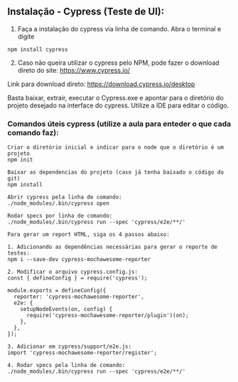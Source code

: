 ## Instalação - Cypress (Teste de UI):
1. Faça a instalação do cypress via linha de comando. Abra o terminal e digite

```
npm install cypress
```

2. Caso não queira utilizar o cypress pelo NPM, pode fazer o download direto do site: https://www.cypress.io/

Link para download direto: https://download.cypress.io/desktop

Basta baixar, extrair, executar o Cypress.exe e apontar para o diretório do projeto desejado na interface do cypress.
Utilize a IDE para editar o código.

### Comandos úteis cypress (utilize a aula para enteder o que cada comando faz):

```
Criar o diretório inicial e indicar para o node que o diretório é um projeto
npm init

Baixar as dependencias do projeto (caso já tenha baixado o código do git)
npm install

Abrir cypress pela linha de comando:
./node_modules/.bin/cypress open

Rodar specs por linha de comando:
./node_modules/.bin/cypress run --spec 'cypress/e2e/**/'

Para gerar um report HTML, siga os 4 passos abaixo:

1. Adicionando as dependências necessárias para gerar o reporte de testes:
npm i --save-dev cypress-mochawesome-reporter
	
2. Modificar o arquivo cypress.config.js:
const { defineConfig } = require('cypress');

module.exports = defineConfig({
  reporter: 'cypress-mochawesome-reporter',
  e2e: {
    setupNodeEvents(on, config) {
      require('cypress-mochawesome-reporter/plugin')(on);
    },
  },
});

3. Adicionar em cypress/support/e2e.js:
import 'cypress-mochawesome-reporter/register';

4. Rodar specs pela linha de comando:
./node_modules/.bin/cypress run --spec 'cypress/e2e/**/'

```
